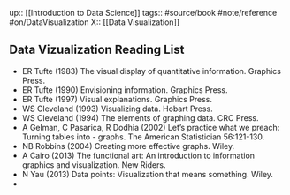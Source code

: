 up:: [[Introduction to Data Science]]
tags:: #source/book #note/reference #on/DataVisualization 
X:: [[Data Visualization]]

## Data Vizualization Reading List

-   ER Tufte (1983) The visual display of quantitative information. Graphics Press.
-   ER Tufte (1990) Envisioning information. Graphics Press.
-   ER Tufte (1997) Visual explanations. Graphics Press.
-   WS Cleveland (1993) Visualizing data. Hobart Press.
-   WS Cleveland (1994) The elements of graphing data. CRC Press.
-   A Gelman, C Pasarica, R Dodhia (2002) Let’s practice what we preach: Turning tables into - graphs. The American Statistician 56:121-130.
-   NB Robbins (2004) Creating more effective graphs. Wiley.
-   A Cairo (2013) The functional art: An introduction to information graphics and visualization. New Riders.
-   N Yau (2013) Data points: Visualization that means something. Wiley.
- 